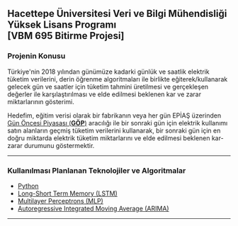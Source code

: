 ## Hacettepe Üniversitesi Veri ve Bilgi Mühendisliği Yüksek Lisans Programı <br /> [VBM 695 Bitirme Projesi]

### Projenin Konusu
  Türkiye'nin 2018 yılından günümüze kadarki günlük ve saatlik elektrik tüketim verilerini, derin öğrenme algoritmaları ile birlikte eğiterek/kullanarak gelecek gün ve saatler için tüketim tahmini üretilmesi ve gerçekleşen değerler ile karşılaştırılması ve elde edilmesi beklenen kar ve zarar miktarlarının gösterimi.
  
  Hedefim, eğitim verisi olarak bir fabrikanın veya her gün EPİAŞ üzerinden [Gün Öncesi Piyasası (**GÖP**)](https://seffaflik.epias.com.tr/transparency/piyasalar/gop/ptf.xhtml) aracılığı ile bir sonraki gün için elektrik kullanımı satın alanların geçmiş tüketim verilerini kullanarak, bir sonraki gün için en doğru miktarda elektrik tüketim miktarlarını ve elde edilmesi beklenen kar-zarar durumunu göstermektir.
 
 --- 
### Kullanılması Planlanan Teknolojiler ve Algoritmalar
* [Python](https://www.python.org/doc/)
* [Long-Short Term Memory (LSTM)](https://colah.github.io/posts/2015-08-Understanding-LSTMs/)
* [Multilayer Perceptrons (MLP)](https://towardsdatascience.com/multilayer-perceptron-explained-with-a-real-life-example-and-python-code-sentiment-analysis-cb408ee93141)
* [Autoregressive Integrated Moving Average (ARIMA)](https://en.wikipedia.org/wiki/Autoregressive_integrated_moving_average)

---
### 
